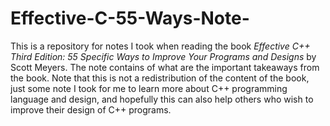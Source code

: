 # Effective-C-55-Ways-Note-
This is a repository for notes I took when reading the book *Effective C++ Third Edition: 55 Specific Ways to Improve Your Programs and Designs* by Scott Meyers. The note contains of what are the important takeaways from the book. Note that this is not a redistribution of the content of the book, just some note I took for me to learn more about C++ programming language and design, and hopefully this can also help others who wish to improve their design of C++ programs.
